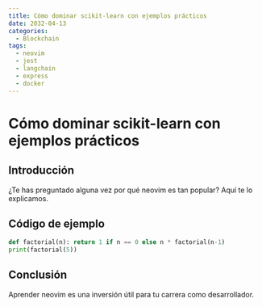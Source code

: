 ```yaml
---
title: Cómo dominar scikit-learn con ejemplos prácticos
date: 2032-04-13
categories:
  - Blockchain
tags:
  - neovim
  - jest
  - langchain
  - express
  - docker
---
```


# Cómo dominar scikit-learn con ejemplos prácticos

## Introducción

¿Te has preguntado alguna vez por qué neovim es tan popular? Aquí te lo explicamos.

## Código de ejemplo

```python
def factorial(n): return 1 if n == 0 else n * factorial(n-1)
print(factorial(5))
```

## Conclusión

Aprender neovim es una inversión útil para tu carrera como desarrollador.